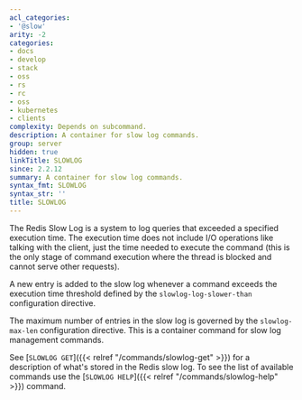 ```yaml
---
acl_categories:
- '@slow'
arity: -2
categories:
- docs
- develop
- stack
- oss
- rs
- rc
- oss
- kubernetes
- clients
complexity: Depends on subcommand.
description: A container for slow log commands.
group: server
hidden: true
linkTitle: SLOWLOG
since: 2.2.12
summary: A container for slow log commands.
syntax_fmt: SLOWLOG
syntax_str: ''
title: SLOWLOG
---
```

The Redis Slow Log is a system to log queries that exceeded a specified execution time.
The execution time does not include I/O operations like talking with the client, just the time needed to execute the command (this is the only stage of command execution where the thread is blocked and cannot serve other requests).

A new entry is added to the slow log whenever a command exceeds the execution time threshold defined by the `slowlog-log-slower-than` configuration directive.

The maximum number of entries in the slow log is governed by the `slowlog-max-len` configuration directive.
This is a container command for slow log management commands.

See [`SLOWLOG GET`]({{< relref "/commands/slowlog-get" >}}) for a description of what's stored in the Redis slow log. To see the list of available commands use the [`SLOWLOG HELP`]({{< relref "/commands/slowlog-help" >}}) command.
